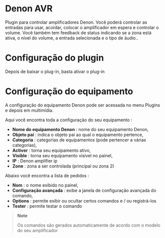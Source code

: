 # Denon AVR

Plugin para controlar amplificadores Denon. Você poderá controlar as entradas para usar, acordar, colocar o amplificador em espera e controlar o volume. Você também tem feedback de status indicando se a zona está ativa, o nível do volume, a entrada selecionada e o tipo de áudio..

# Configuração do plugin

Depois de baixar o plug-in, basta ativar o plug-in

# Configuração do equipamento

A configuração do equipamento Denon pode ser acessada no menu Plugins e depois em multimídia.

Aqui você encontra toda a configuração do seu equipamento :

-   **Nome do equipamento Denon** : nome do seu equipamento Denon,
-   **Objeto pai** : indica o objeto pai ao qual o equipamento pertence,
-   **Categoria** : categorias de equipamentos (pode pertencer a várias categorias),
-   **Activer** : torna seu equipamento ativo,
-   **Visible** : torna seu equipamento visível no painel,
-   **IP** : Denon amplifier ip
-   **Zone** : zona a ser controlada (principal ou zona 2)

Abaixo você encontra a lista de pedidos :

-   **Nom** : o nome exibido no painel,
-   **Configuração avançada** : exibe a janela de configuração avançada do comando,
-   **Options** : permite exibir ou ocultar certos comandos e / ou registrá-los
-   **Tester** : permite testar o comando

> **Note**
>
> Os comandos são gerados automaticamente de acordo com o modelo do seu amplificador
